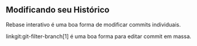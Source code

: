 ﻿## Modificando seu Histórico ##

Rebase interativo é uma boa forma de modificar commits individuais.

linkgit:git-filter-branch[1] é uma boa forma para editar commit em massa.


